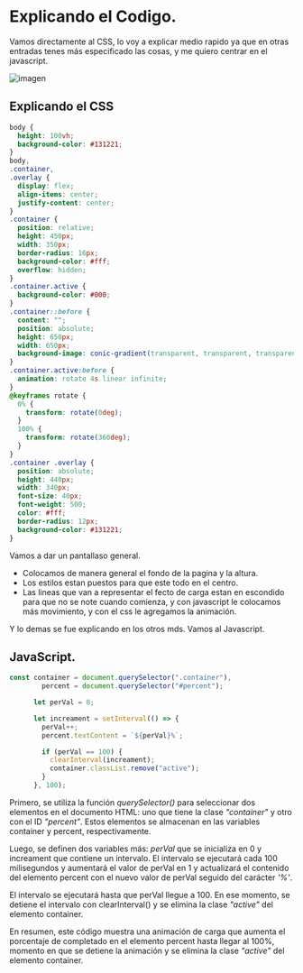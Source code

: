# Explicando el Codigo.

Vamos directamente al CSS, lo voy a explicar medio rapido ya que en otras entradas tenes más especificado las cosas, y me quiero centrar en el javascript. 

![imagen](https://64.media.tumblr.com/d6c855ae924bcb04d5c0c95979fd5d20/222255b60af912f4-f3/s400x600/471f181e5149600d90dd5115ba9a3d1a56e3cff6.jpg)

## Explicando el CSS

```css
body {
  height: 100vh;
  background-color: #131221;
}
body,
.container,
.overlay {
  display: flex;
  align-items: center;
  justify-content: center;
}
.container {
  position: relative;
  height: 450px;
  width: 350px;
  border-radius: 16px;
  background-color: #fff;
  overflow: hidden;
}
.container.active {
  background-color: #000;
}
.container::before {
  content: "";
  position: absolute;
  height: 650px;
  width: 650px;
  background-image: conic-gradient(transparent, transparent, transparent, #fff);
}
.container.active:before {
  animation: rotate 4s linear infinite;
}
@keyframes rotate {
  0% {
    transform: rotate(0deg);
  }
  100% {
    transform: rotate(360deg);
  }
}
.container .overlay {
  position: absolute;
  height: 440px;
  width: 340px;
  font-size: 40px;
  font-weight: 500;
  color: #fff;
  border-radius: 12px;
  background-color: #131221;
}
```

Vamos a dar un pantallaso general.
- Colocamos de manera general el fondo de la pagina y la altura. 
- Los estilos estan puestos para que este todo en el centro. 
- Las lineas que van a representar el fecto de carga estan en escondido para que no se note cuando comienza, y con javascript le colocamos más movimiento, y con el css le agregamos la animación. 

Y lo demas se fue explicando en los otros mds. Vamos al Javascript. 

## JavaScript.

```js
const container = document.querySelector(".container"),
        percent = document.querySelector("#percent");

      let perVal = 0;

      let increament = setInterval(() => {
        perVal++;
        percent.textContent = `${perVal}%`;

        if (perVal == 100) {
          clearInterval(increament);
          container.classList.remove("active");
        }
      }, 100);
```

Primero, se utiliza la función *querySelector()* para seleccionar dos elementos en el documento HTML: uno que tiene la clase *"container"* y otro con el ID *"percent"*. Estos elementos se almacenan en las variables container y percent, respectivamente.

Luego, se definen dos variables más: *perVal* que se inicializa en 0 y increament que contiene un intervalo. El intervalo se ejecutará cada 100 milisegundos y aumentará el valor de perVal en 1 y actualizará el contenido del elemento percent con el nuevo valor de perVal seguido del carácter *'%'*.

El intervalo se ejecutará hasta que perVal llegue a 100. En ese momento, se detiene el intervalo con clearInterval() y se elimina la clase *"active"* del elemento container.

En resumen, este código muestra una animación de carga que aumenta el porcentaje de completado en el elemento percent hasta llegar al 100%, momento en que se detiene la animación y se elimina la clase *"active"* del elemento container.